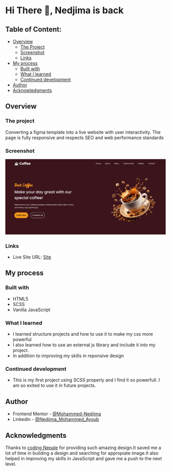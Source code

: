 # Hi There 👋, Nedjima is back

## Table of Content:

- [Overview](#overview)
  - [The Project](#the-project)
  - [Screenshot](#screenshot)
  - [Links](#links)
- [My process](#my-process)
  - [Built with](#built-with)
  - [What I learned](#what-I-learned)
  - [Continued development](#continued-development)
- [Author](#author)
- [Acknowledgments](#acknowledgments)

## Overview

### The project

Converting a figma template into a live website with user interactivity. The page is fully responsive and respects SEO and web performance standards

### Screenshot

![](./screenshot.png)

### Links

- Live Site URL: [Site]()

## My process

### Built with

- HTML5
- SCSS
- Vanilla JavaScript

### What I learned

- I learned structure projects and how to use it to make my css more powerful
- I also learned how to use an external js library and include it into my project.
- In addition to improving my skills in reponsive design

### Continued development

- This is my first project using SCSS properly and I find it so powerfull. I am so exited to use it in future projects.

## Author

- Frontend Mentor - [@Mohammed-Nedjima](https://www.frontendmentor.io/profile/Mohammed-Nedjima)
- Linkedin - [@Nedjima_Mohammed_Ayoub](https://www.linkedin.com/in/mohammed-ayoub-nedjima/)

## Acknowledgments

Thanks to [coding Nepale](https://www.codingnepalweb.com/) for providing such amazing design.It saved me a lot of time in building a design and searching for appropiate image.It also helped in improving my skills in JavaScript and gave me a push to the next level.
